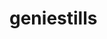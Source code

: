 # geniestills
<img src="https://raw.githubusercontent.com/VitaliPom/geniestills/master/geniestills-logo.png" alt="logo.com" style="padding:50vh;">
This repository is for Vitali Pomanitski. All copyrights reserved to ©Vitali Pomanitski Copr.

